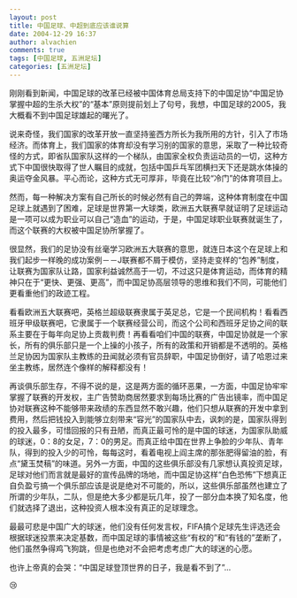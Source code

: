 ```yaml
---
layout: post
title: 中国足球、中超到底应该谁说算
date: 2004-12-29 16:37
author: alvachien
comments: true
tags: [中国足球, 五洲足坛]
categories: [五洲足坛]
---
```

刚刚看到新闻，中国足球的改革已经被中国体育总局支持下的中国足协“中国足协掌握中超的生杀大权”的“基本”原则提前划上了句号，我想，中国足球的2005，我大概看不到中国足球雄起的曙光了。

说来奇怪，我们国家的改革开放一直坚持鉴西方所长为我所用的方针，引入了市场经济。而体育上，我们国家的体育却没有学习别的国家的意思，采取了一种比较奇怪的方式，即省队国家队这样的一个梯队，由国家全权负责运动员的一切，这种方式下中国很快取得了世人瞩目的成就，包括中国乒乓军团横扫天下还是跳水体操的奥运夺金风暴。平心而论，这种方式无可厚非，毕竟在比较“冷门”的体育项目上。

然而，每一种解决方案有自己所长的时候必然有自己的弊端，这种体育制度在中国足球上就遇到了困难，足球是世界第一大球类，欧洲五大联赛早就证明了足球运动是一项可以成为职业可以自己“造血”的运动，于是，中国足球职业联赛就诞生了，而这个联赛的大权被中国足协所掌握了。

很显然，我们的足协没有丝毫学习欧洲五大联赛的意思，就连日本这个在足球上和我们起步一样晚的成功案例－－J联赛都不屑于模仿，坚持走变样的“包养”制度，让联赛为国家队让路，国家利益诚然高于一切，不过这只是体育运动，而体育的精神只在于“更快、更强、更高”，而中国足协高层领导的思维和我们不同，可能他们更看重他们的政迹工程。

看看欧洲五大联赛吧，英格兰超级联赛隶属于英足总，它是一个民间机构！看看西班牙甲级联赛吧，它隶属于一个联赛经营公司，而这个公司和西班牙足协之间的联系主要在于每年向足协上贡裁判费！再看看咱们中国的联赛，中国足协就是一个家长，所有的俱乐部只是一个上操的小孩子，所有的政策和开销都是不透明的。英格兰足协因为国家队主教练的丑闻就必须有官员辞职，中国足协倒好，请了哈恩过来坐主教练，居然连个像样的解释都没有！

再谈俱乐部生存，不得不说的是，这是两方面的循环恶果，一方面，中国足协牢牢掌握了联赛的开发权，主广告赞助商居然要求到每场比赛的广告出镜率，而中国足协对联赛这种不能够带来政绩的东西显然不敢兴趣，他们只想从联赛的开发中拿到费用，然后把钱投入到能够立刻带来“容光”的国家队中去，讽刺的是，国家队得到的投入最多，可惜回报的只有丑陋，而真正最可怜的是中国的球迷，为国家队助威的球迷，0：8的女足，7：0的男足。而真正给中国在世界上争脸的少年队、青年队，得到的投入少的可怜，每每这时，看着电视上阎主席的那张肥得留油的脸，有点“黛玉焚稿”的味道。另外一方面，中国的这些俱乐部没有几家想认真投资足球，足球对他们而言就是最好的宣传品牌的场地，而中国足协这样“白色恐怖”下想真正自负盈亏搞一个俱乐部应该是说是绝对不可能的，所以，这些俱乐部虽然也建立了所谓的少年队，二队，但是绝大多少都是玩几年，投了一部分血本换了知名度，他们就选择了退出，这种投资人根本没有真正的足球理念。

最最可悲是中国广大的球迷，他们没有任何发言权，FIFA搞个足球先生评选还会根据球迷投票来决定基数，而中国足球的事情被这些“有权的”和“有钱的”垄断了，他们虽然争得鸡飞狗跳，但是也绝对不会把考虑考虑广大的球迷的心愿。

也许上帝真的会哭：“中国足球登顶世界的日子，我是看不到了”...

:cry:
